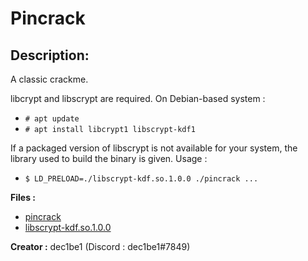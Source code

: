 
# Pincrack
## Description:
A classic crackme.

libcrypt and libscrypt are required. On Debian-based system :
- `# apt update`
- `# apt install libcrypt1 libscrypt-kdf1`

If a packaged version of libscrypt is not available for your system,
the library used to build the binary is given.
Usage :
- `$ LD_PRELOAD=./libscrypt-kdf.so.1.0.0 ./pincrack ...`

**Files :**
- [pincrack](https://challenges.thcon.party/reverse-dec1be1-pincrack/pincrack)
- [libscrypt-kdf.so.1.0.0](https://challenges.thcon.party/reverse-dec1be1-pincrack/libscrypt-kdf.so.1.0.0)

**Creator :**
dec1be1 (Discord : dec1be1#7849)

